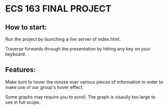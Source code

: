 
# ECS 163 FINAL PROJECT

## How to start:
Run the project by launching a live server of index.html.

Traverse forwards through the presentation by hitting any key on your keyboard.

## Features:
Make sure to hover the mouse over various pieces of information in order to make use of our group's hover effect.

Some graphs may require you to scroll. The graph is visaully too large to see in full scope. 


